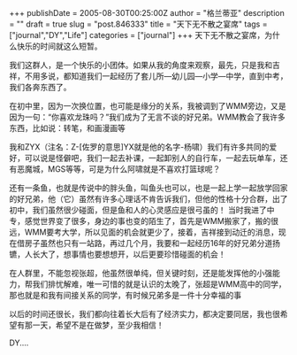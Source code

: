 +++
publishDate = 2005-08-30T00:25:00Z
author = "格兰蒂亚"
description = ""
draft = true
slug = "post.846333"
title = "天下无不散之宴席"
tags = ["journal","DY","Life"]
categories = ["journal"]
+++
天下无不散之宴席，为什么快乐的时间就这么短暂。

我们这群人，是一个快乐的小团体。如果从我的角度来观察，最先，只是我和吉祥，不用多说，都知道我们一起经历了套儿所—幼儿园—小学—中学，直到中考，我们各奔东西了。

在初中里，因为一次换位置，也可能是缘分的关系，我被调到了WMM旁边，又是因为一句：“你喜欢龙珠吗？”我们成为了无言不谈的好兄弟。WMM教会了我许多东西，比如说：转笔，和画漫画等

我和ZYX（注名：Z-[佐罗的意思]YX就是他的名字-杨啸）我们有许多共同的爱好，可以说是怪僻吧，我们一起去补课，一起卸别人的自行车，一起去玩单车，还有恶魔城，MGS等等，可是为什么阿啸就是不喜欢打篮球呢？

还有一条鱼，也就是传说中的胖头鱼，叫鱼头也可以，也是一起上学一起放学回家的好兄弟，他（它）虽然有许多心理话不肯告诉我们，但他的性格十分合群，出了初中，我们虽然很少碰面，但是鱼和人的心灵感应是很弓虽的！
     当时我进了中专，感觉世界变了很多，身边的事也变的陌生了，首先是WMM搬家了，搬的很远，WMM要考大学，所以见面的机会就更少了，接着，吉祥接到动迁的消息，现在借房子虽然也只有一站路，再过几个月，我要和一起经历16年的好兄弟分道扬镳，人长大了，想事情也要想想开，以后更要珍惜碰面的机会！

在人群里，不能忽视张超，他虽然很单纯，但关键时刻，还是能发挥他的小强能力，帮我们排忧解难，唯一可惜的就是认识的太晚了，张超是WMM高中的同学，那也就是和我有间接关系的同学，有时候兄弟多是一件十分幸福的事

以后的时间还很长，我们都向往着长大后有了经济实力，都决定要同居，我也很希望有那一天，希望不是在做梦，至少我相信！

DY....
